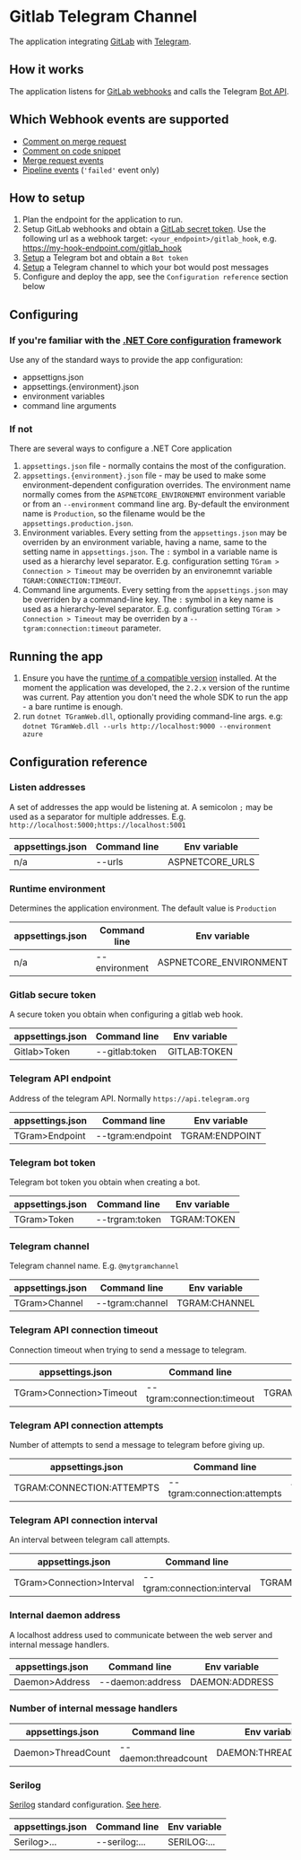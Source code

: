 # Gitlab Telegram Channel

The application integrating [GitLab](https://about.gitlab.com/) with [Telegram](https://telegram.org/).

## How it works
The application listens for [GitLab webhooks](https://docs.gitlab.com/ce/user/project/integrations/webhooks.html) and calls the Telegram [Bot API](https://core.telegram.org/bots/api#available-methods).

## Which Webhook events are supported
* [Comment on merge request](https://docs.gitlab.com/ce/user/project/integrations/webhooks.html#comment-on-merge-request)
* [Comment on code snippet](https://docs.gitlab.com/ce/user/project/integrations/webhooks.html#comment-on-code-snippet)
* [Merge request events](https://docs.gitlab.com/ce/user/project/integrations/webhooks.html#merge-request-events)
* [Pipeline events](https://docs.gitlab.com/ce/user/project/integrations/webhooks.html#pipeline-events) (`'failed'` event only)

## How to setup
1) Plan the endpoint for the application to run.
2) Setup GitLab webhooks and obtain a [GitLab secret token](https://docs.gitlab.com/ce/user/project/integrations/webhooks.html#secret-token). Use the following url as a webhook target: `<your_endpoint>/gitlab_hook`, e.g. https://my-hook-endpoint.com/gitlab_hook
3) [Setup](https://core.telegram.org/bots#6-botfather) a Telegram bot and obtain a `Bot token`
4) [Setup](https://telegram.org/faq_channels) a Telegram channel to which your bot would post messages
5) Configure and deploy the app, see the `Configuration reference` section below

## Configuring

### If you're familiar with the [.NET Core configuration](https://docs.microsoft.com/en-us/aspnet/core/fundamentals/configuration/?view=aspnetcore-2.2) framework

Use any of the standard ways to provide the app configuration: 
* appsettigns.json 
* appsettings.{environment}.json 
* environment variables
* command line arguments

### If not

There are several ways to configure a .NET Core application

1) `appsettings.json` file - normally contains the most of the configuration.
2) `appsettings.{environment}.json` file - may be used to make some environment-dependent configuration overrides. The environment name normally comes from the `ASPNETCORE_ENVIRONEMNT` environment variable or from an `--environment` command line arg. By-default the environment name is `Production`, so the filename would be the `appsettings.production.json`.
3) Environment variables. Every setting from the `appsettings.json` may be overriden by an environment variable, having a name, same to the setting name in  `appsettings.json`. The `:` symbol in a variable name is used as a hierarchy level separator. E.g. configuration setting `TGram > Connection > Timeout` may be overriden by an environemnt variable `TGRAM:CONNECTION:TIMEOUT`.
4) Command line arguments. Every setting from the `appsettings.json` may be overriden by a command-line key. The `:` symbol in a key name is used as a hierarchy-level separator. E.g. configuration setting `TGram > Connection > Timeout` may be overriden by a `--tgram:connection:timeout` parameter.

## Running the app
1) Ensure you have the [runtime of a compatible version](https://dotnet.microsoft.com/download/dotnet-core/2.2) installed. At the moment the application was developed, the `2.2.x` version of the runtime was current. Pay attention you don't need the whole SDK to run the app - a bare runtime is enough.
2) run `dotnet TGramWeb.dll`, optionally providing command-line args. e.g: `dotnet TGramWeb.dll --urls http://localhost:9000 --environment azure`

## Configuration reference
### Listen addresses
A set of addresses the app would be listening at. A semicolon `;` may be used as a separator for multiple addresses. E.g. `http://localhost:5000;https://localhost:5001`

| appsettings.json | Command line | Env variable    |
|------------------|--------------|-----------------|
| n/a              | --urls       | ASPNETCORE_URLS |

### Runtime environment
Determines the application environment. The default value is `Production`

| appsettings.json | Command line  | Env variable           |
|------------------|---------------|------------------------|
| n/a              | --environment | ASPNETCORE_ENVIRONMENT |

### Gitlab secure token
A secure token you obtain when configuring a gitlab web hook.

| appsettings.json | Command line   | Env variable |
|------------------|----------------|--------------|
| Gitlab>Token     | --gitlab:token | GITLAB:TOKEN |

### Telegram API endpoint
Address of the telegram API. Normally `https://api.telegram.org`

| appsettings.json | Command line     | Env variable   |
|------------------|------------------|----------------|
| TGram>Endpoint   | --tgram:endpoint | TGRAM:ENDPOINT |

### Telegram bot token
Telegram bot token you obtain when creating a bot.

| appsettings.json | Command line   | Env variable |
|------------------|----------------|--------------|
| TGram>Token      | --trgram:token | TGRAM:TOKEN  |

### Telegram channel
Telegram channel name. E.g. `@mytgramchannel`

| appsettings.json | Command line    | Env variable  |
|------------------|-----------------|---------------|
| TGram>Channel    | --tgram:channel | TGRAM:CHANNEL |

### Telegram API connection timeout
Connection timeout when trying to send a message to telegram.

| appsettings.json         | Command line               | Env variable             |
|--------------------------|----------------------------|--------------------------|
| TGram>Connection>Timeout | --tgram:connection:timeout | TGRAM:CONNECTION:TIMEOUT |

### Telegram API connection attempts
Number of attempts to send a message to telegram before giving up.

| appsettings.json          | Command line                | Env variable              |
|---------------------------|-----------------------------|---------------------------|
| TGRAM:CONNECTION:ATTEMPTS | --tgram:connection:attempts | TGRAM:CONNECTION:ATTEMPTS |

### Telegram API connection interval
An interval between telegram call attempts.

| appsettings.json          | Command line                | Env variable              |
|---------------------------|-----------------------------|---------------------------|
| TGram>Connection>Interval | --tgram:connection:interval | TGRAM:CONNECTION:INTERVAL |

### Internal daemon address
A localhost address used to communicate between the web server and internal message handlers.

| appsettings.json | Command line     | Env variable   |
|------------------|------------------|----------------|
| Daemon>Address   | --daemon:address | DAEMON:ADDRESS |

### Number of internal message handlers

| appsettings.json   | Command line         | Env variable       |
|--------------------|----------------------|--------------------|
| Daemon>ThreadCount | --daemon:threadcount | DAEMON:THREADCOUNT |

### Serilog
[Serilog](https://serilog.net) standard configuration. [See here](https://github.com/serilog/serilog-settings-configuration).

| appsettings.json | Command line  | Env variable |
|------------------|---------------|--------------|
| Serilog>...      | --serilog:... | SERILOG:...  |